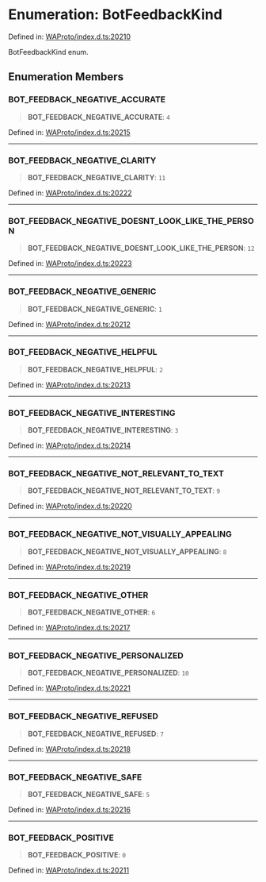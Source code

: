 # Enumeration: BotFeedbackKind

Defined in: [WAProto/index.d.ts:20210](https://github.com/Fokusdotid/bail/blob/a1b2bb6d3d63874a4f497e70ebd6347b2869da8e/WAProto/index.d.ts#L20210)

BotFeedbackKind enum.

## Enumeration Members

### BOT\_FEEDBACK\_NEGATIVE\_ACCURATE

> **BOT\_FEEDBACK\_NEGATIVE\_ACCURATE**: `4`

Defined in: [WAProto/index.d.ts:20215](https://github.com/Fokusdotid/bail/blob/a1b2bb6d3d63874a4f497e70ebd6347b2869da8e/WAProto/index.d.ts#L20215)

***

### BOT\_FEEDBACK\_NEGATIVE\_CLARITY

> **BOT\_FEEDBACK\_NEGATIVE\_CLARITY**: `11`

Defined in: [WAProto/index.d.ts:20222](https://github.com/Fokusdotid/bail/blob/a1b2bb6d3d63874a4f497e70ebd6347b2869da8e/WAProto/index.d.ts#L20222)

***

### BOT\_FEEDBACK\_NEGATIVE\_DOESNT\_LOOK\_LIKE\_THE\_PERSON

> **BOT\_FEEDBACK\_NEGATIVE\_DOESNT\_LOOK\_LIKE\_THE\_PERSON**: `12`

Defined in: [WAProto/index.d.ts:20223](https://github.com/Fokusdotid/bail/blob/a1b2bb6d3d63874a4f497e70ebd6347b2869da8e/WAProto/index.d.ts#L20223)

***

### BOT\_FEEDBACK\_NEGATIVE\_GENERIC

> **BOT\_FEEDBACK\_NEGATIVE\_GENERIC**: `1`

Defined in: [WAProto/index.d.ts:20212](https://github.com/Fokusdotid/bail/blob/a1b2bb6d3d63874a4f497e70ebd6347b2869da8e/WAProto/index.d.ts#L20212)

***

### BOT\_FEEDBACK\_NEGATIVE\_HELPFUL

> **BOT\_FEEDBACK\_NEGATIVE\_HELPFUL**: `2`

Defined in: [WAProto/index.d.ts:20213](https://github.com/Fokusdotid/bail/blob/a1b2bb6d3d63874a4f497e70ebd6347b2869da8e/WAProto/index.d.ts#L20213)

***

### BOT\_FEEDBACK\_NEGATIVE\_INTERESTING

> **BOT\_FEEDBACK\_NEGATIVE\_INTERESTING**: `3`

Defined in: [WAProto/index.d.ts:20214](https://github.com/Fokusdotid/bail/blob/a1b2bb6d3d63874a4f497e70ebd6347b2869da8e/WAProto/index.d.ts#L20214)

***

### BOT\_FEEDBACK\_NEGATIVE\_NOT\_RELEVANT\_TO\_TEXT

> **BOT\_FEEDBACK\_NEGATIVE\_NOT\_RELEVANT\_TO\_TEXT**: `9`

Defined in: [WAProto/index.d.ts:20220](https://github.com/Fokusdotid/bail/blob/a1b2bb6d3d63874a4f497e70ebd6347b2869da8e/WAProto/index.d.ts#L20220)

***

### BOT\_FEEDBACK\_NEGATIVE\_NOT\_VISUALLY\_APPEALING

> **BOT\_FEEDBACK\_NEGATIVE\_NOT\_VISUALLY\_APPEALING**: `8`

Defined in: [WAProto/index.d.ts:20219](https://github.com/Fokusdotid/bail/blob/a1b2bb6d3d63874a4f497e70ebd6347b2869da8e/WAProto/index.d.ts#L20219)

***

### BOT\_FEEDBACK\_NEGATIVE\_OTHER

> **BOT\_FEEDBACK\_NEGATIVE\_OTHER**: `6`

Defined in: [WAProto/index.d.ts:20217](https://github.com/Fokusdotid/bail/blob/a1b2bb6d3d63874a4f497e70ebd6347b2869da8e/WAProto/index.d.ts#L20217)

***

### BOT\_FEEDBACK\_NEGATIVE\_PERSONALIZED

> **BOT\_FEEDBACK\_NEGATIVE\_PERSONALIZED**: `10`

Defined in: [WAProto/index.d.ts:20221](https://github.com/Fokusdotid/bail/blob/a1b2bb6d3d63874a4f497e70ebd6347b2869da8e/WAProto/index.d.ts#L20221)

***

### BOT\_FEEDBACK\_NEGATIVE\_REFUSED

> **BOT\_FEEDBACK\_NEGATIVE\_REFUSED**: `7`

Defined in: [WAProto/index.d.ts:20218](https://github.com/Fokusdotid/bail/blob/a1b2bb6d3d63874a4f497e70ebd6347b2869da8e/WAProto/index.d.ts#L20218)

***

### BOT\_FEEDBACK\_NEGATIVE\_SAFE

> **BOT\_FEEDBACK\_NEGATIVE\_SAFE**: `5`

Defined in: [WAProto/index.d.ts:20216](https://github.com/Fokusdotid/bail/blob/a1b2bb6d3d63874a4f497e70ebd6347b2869da8e/WAProto/index.d.ts#L20216)

***

### BOT\_FEEDBACK\_POSITIVE

> **BOT\_FEEDBACK\_POSITIVE**: `0`

Defined in: [WAProto/index.d.ts:20211](https://github.com/Fokusdotid/bail/blob/a1b2bb6d3d63874a4f497e70ebd6347b2869da8e/WAProto/index.d.ts#L20211)
